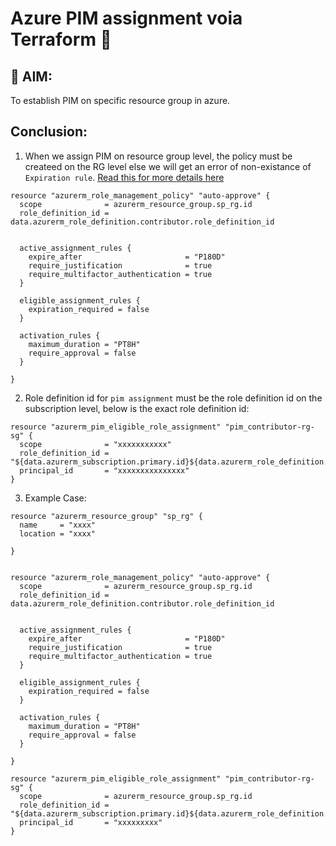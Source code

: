 # Azure PIM assignment voia Terraform 🚀


## 📂 AIM:
To establish PIM on specific resource group in azure.

## Conclusion:
1. When we assign PIM on resource group level, the policy must be createed on the RG level else we will get an error of non-existance of `Expiration rule`. [Read this for more details here](https://github.com/hashicorp/terraform-provider-azurerm/issues/22766)

```
resource "azurerm_role_management_policy" "auto-approve" {
  scope              = azurerm_resource_group.sp_rg.id
  role_definition_id = data.azurerm_role_definition.contributor.role_definition_id


  active_assignment_rules {
    expire_after                       = "P180D"
    require_justification              = true
    require_multifactor_authentication = true
  }

  eligible_assignment_rules {
    expiration_required = false
  }

  activation_rules {
    maximum_duration = "PT8H"
    require_approval = false
  }

}
```

2. Role definition id for `pim assignment` must be the role definition id on the subscription level, below is the exact role definition id: 
```
resource "azurerm_pim_eligible_role_assignment" "pim_contributor-rg-sg" {
  scope              = "xxxxxxxxxxx"
  role_definition_id = "${data.azurerm_subscription.primary.id}${data.azurerm_role_definition.contributor.id}"
  principal_id       = "xxxxxxxxxxxxxxx"
}
```

3. Example Case:
```
resource "azurerm_resource_group" "sp_rg" {
  name     = "xxxx"
  location = "xxxx"

}


resource "azurerm_role_management_policy" "auto-approve" {
  scope              = azurerm_resource_group.sp_rg.id
  role_definition_id = data.azurerm_role_definition.contributor.role_definition_id


  active_assignment_rules {
    expire_after                       = "P180D"
    require_justification              = true
    require_multifactor_authentication = true
  }

  eligible_assignment_rules {
    expiration_required = false
  }

  activation_rules {
    maximum_duration = "PT8H"
    require_approval = false
  }

}

resource "azurerm_pim_eligible_role_assignment" "pim_contributor-rg-sg" {
  scope              = azurerm_resource_group.sp_rg.id
  role_definition_id = "${data.azurerm_subscription.primary.id}${data.azurerm_role_definition.contributor.id}"
  principal_id       = "xxxxxxxxx"
}

```